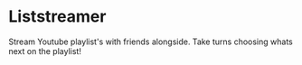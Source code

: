 Liststreamer
============

Stream Youtube playlist's with friends alongside. Take turns choosing whats next on the playlist!
